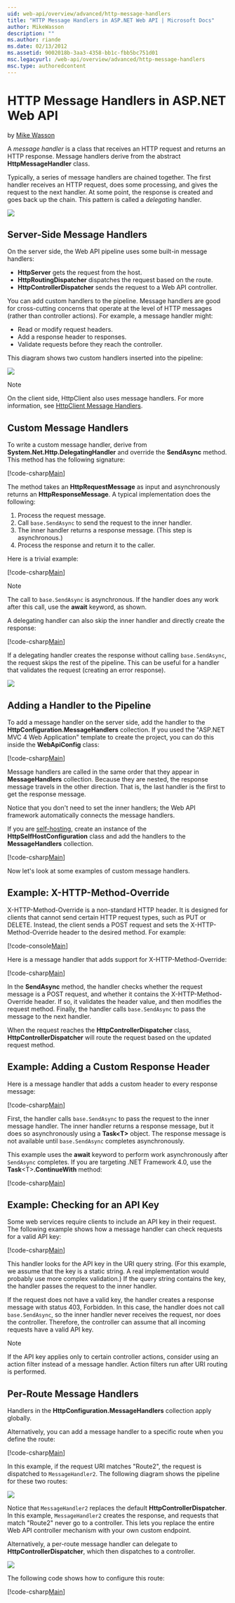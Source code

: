 ```yaml
---
uid: web-api/overview/advanced/http-message-handlers
title: "HTTP Message Handlers in ASP.NET Web API | Microsoft Docs"
author: MikeWasson
description: ""
ms.author: riande
ms.date: 02/13/2012
ms.assetid: 9002018b-3aa3-4358-bb1c-fbb5bc751d01
msc.legacyurl: /web-api/overview/advanced/http-message-handlers
msc.type: authoredcontent
---
```

HTTP Message Handlers in ASP.NET Web API
====================
by [Mike Wasson](https://github.com/MikeWasson)

A *message handler* is a class that receives an HTTP request and returns an HTTP response. Message handlers derive from the abstract **HttpMessageHandler** class.

Typically, a series of message handlers are chained together. The first handler receives an HTTP request, does some processing, and gives the request to the next handler. At some point, the response is created and goes back up the chain. This pattern is called a *delegating* handler.

![](http-message-handlers/_static/image1.png)

## Server-Side Message Handlers

On the server side, the Web API pipeline uses some built-in message handlers:

- **HttpServer** gets the request from the host.
- **HttpRoutingDispatcher** dispatches the request based on the route.
- **HttpControllerDispatcher** sends the request to a Web API controller.

You can add custom handlers to the pipeline. Message handlers are good for cross-cutting concerns that operate at the level of HTTP messages (rather than controller actions). For example, a message handler might:

- Read or modify request headers.
- Add a response header to responses.
- Validate requests before they reach the controller.

This diagram shows two custom handlers inserted into the pipeline:

![](http-message-handlers/_static/image2.png)

> [!NOTE]
> On the client side, HttpClient also uses message handlers. For more information, see [HttpClient Message Handlers](httpclient-message-handlers.md).


## Custom Message Handlers

To write a custom message handler, derive from **System.Net.Http.DelegatingHandler** and override the **SendAsync** method. This method has the following signature:

[!code-csharp[Main](http-message-handlers/samples/sample1.cs)]

The method takes an **HttpRequestMessage** as input and asynchronously returns an **HttpResponseMessage**. A typical implementation does the following:

1. Process the request message.
2. Call `base.SendAsync` to send the request to the inner handler.
3. The inner handler returns a response message. (This step is asynchronous.)
4. Process the response and return it to the caller.

Here is a trivial example:

[!code-csharp[Main](http-message-handlers/samples/sample2.cs)]

> [!NOTE]
> The call to `base.SendAsync` is asynchronous. If the handler does any work after this call, use the **await** keyword, as shown.


A delegating handler can also skip the inner handler and directly create the response:

[!code-csharp[Main](http-message-handlers/samples/sample3.cs)]

If a delegating handler creates the response without calling `base.SendAsync`, the request skips the rest of the pipeline. This can be useful for a handler that validates the request (creating an error response).

![](http-message-handlers/_static/image3.png)

## Adding a Handler to the Pipeline

To add a message handler on the server side, add the handler to the **HttpConfiguration.MessageHandlers** collection. If you used the "ASP.NET MVC 4 Web Application" template to create the project, you can do this inside the **WebApiConfig** class:

[!code-csharp[Main](http-message-handlers/samples/sample4.cs)]

Message handlers are called in the same order that they appear in **MessageHandlers** collection. Because they are nested, the response message travels in the other direction. That is, the last handler is the first to get the response message.

Notice that you don't need to set the inner handlers; the Web API framework automatically connects the message handlers.

If you are [self-hosting](../older-versions/self-host-a-web-api.md), create an instance of the **HttpSelfHostConfiguration** class and add the handlers to the **MessageHandlers** collection.

[!code-csharp[Main](http-message-handlers/samples/sample5.cs)]

Now let's look at some examples of custom message handlers.

## Example: X-HTTP-Method-Override

X-HTTP-Method-Override is a non-standard HTTP header. It is designed for clients that cannot send certain HTTP request types, such as PUT or DELETE. Instead, the client sends a POST request and sets the X-HTTP-Method-Override header to the desired method. For example:

[!code-console[Main](http-message-handlers/samples/sample6.cmd)]

Here is a message handler that adds support for X-HTTP-Method-Override:

[!code-csharp[Main](http-message-handlers/samples/sample7.cs)]

In the **SendAsync** method, the handler checks whether the request message is a POST request, and whether it contains the X-HTTP-Method-Override header. If so, it validates the header value, and then modifies the request method. Finally, the handler calls `base.SendAsync` to pass the message to the next handler.

When the request reaches the **HttpControllerDispatcher** class, **HttpControllerDispatcher** will route the request based on the updated request method.

## Example: Adding a Custom Response Header

Here is a message handler that adds a custom header to every response message:

[!code-csharp[Main](http-message-handlers/samples/sample8.cs)]

First, the handler calls `base.SendAsync` to pass the request to the inner message handler. The inner handler returns a response message, but it does so asynchronously using a **Task&lt;T&gt;** object. The response message is not available until `base.SendAsync` completes asynchronously.

This example uses the **await** keyword to perform work asynchronously after `SendAsync` completes. If you are targeting .NET Framework 4.0, use the **Task**&lt;T&gt;**.ContinueWith** method:

[!code-csharp[Main](http-message-handlers/samples/sample9.cs)]

## Example: Checking for an API Key

Some web services require clients to include an API key in their request. The following example shows how a message handler can check requests for a valid API key:

[!code-csharp[Main](http-message-handlers/samples/sample10.cs)]

This handler looks for the API key in the URI query string. (For this example, we assume that the key is a static string. A real implementation would probably use more complex validation.) If the query string contains the key, the handler passes the request to the inner handler.

If the request does not have a valid key, the handler creates a response message with status 403, Forbidden. In this case, the handler does not call `base.SendAsync`, so the inner handler never receives the request, nor does the controller. Therefore, the controller can assume that all incoming requests have a valid API key.

> [!NOTE]
> If the API key applies only to certain controller actions, consider using an action filter instead of a message handler. Action filters run after URI routing is performed.


## Per-Route Message Handlers

Handlers in the **HttpConfiguration.MessageHandlers** collection apply globally.

Alternatively, you can add a message handler to a specific route when you define the route:

[!code-csharp[Main](http-message-handlers/samples/sample11.cs?highlight=16)]

In this example, if the request URI matches "Route2", the request is dispatched to `MessageHandler2`. The following diagram shows the pipeline for these two routes:

![](http-message-handlers/_static/image4.png)

Notice that `MessageHandler2` replaces the default **HttpControllerDispatcher**. In this example, `MessageHandler2` creates the response, and requests that match "Route2" never go to a controller. This lets you replace the entire Web API controller mechanism with your own custom endpoint.

Alternatively, a per-route message handler can delegate to **HttpControllerDispatcher**, which then dispatches to a controller.

![](http-message-handlers/_static/image5.png)

The following code shows how to configure this route:

[!code-csharp[Main](http-message-handlers/samples/sample12.cs)]
